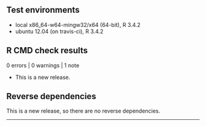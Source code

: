 ## Test environments
* local x86_64-w64-mingw32/x64 (64-bit), R 3.4.2
* ubuntu 12.04 (on travis-ci), R 3.4.2

## R CMD check results

0 errors | 0 warnings | 1 note

* This is a new release.

## Reverse dependencies

This is a new release, so there are no reverse dependencies.

---
